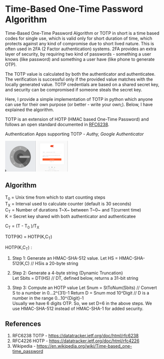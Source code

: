 # Time-Based One-Time Password Algorithm
Time-Based One-Time Password Algorithm or TOTP in short is a time based codes for single use, which is valid only for short duration of time, which protects against any kind of compromise due to short lived nature. This is often used in 2FA (2 Factor authentication) systems. 2FA provides an extra layer of security, by requiring two kind of passwords - something a user knows (like password) and something a user have (like phone to generate OTP). 

The TOTP value is calculated by both the authenticator and authenticatee. The verification is successful only if the provided value matches with the locally generated value. TOTP credentials are based on a shared secret key, and security can be compromised if someone steals the secret key. 

Here, I provide a simple implementation of TOTP in python which anyone can use for their own purpose (or better - write your own;). Below, I have explained the algorithm. 

TOTP is an extension of HOTP (HMAC based One-Time Password) and follows an open standard documented in [RFC6238](https://datatracker.ietf.org/doc/html/rfc6238). 

Authentication Apps supporting TOTP - *Authy, Google Authenticator*

<!-- Put image of Google Authenticator here. -->
<img src="/google_auth.png" width="100" height="100" > <img src="/zerodha2fa.png" width="100" height="100" >
<!-- Example of TOTP  by using Zerodha -->



## Algorithm 

T<sub>0</sub> = Unix time from which to start counting steps \
T<sub>X</sub> = Interval used to calculate counter (default is 30 seconds) \
C<sub>T</sub> = Number of durations T~X~ between T~0~ and T(current time) \
K = Secret key shared with both authenticator and authenticatee

C<sub>T</sub> = (T - T<sub>0</sub> )/T<sub>X</sub>

TOTP(K) = HOTP(K,C<sub>T</sub>)

HOTP(K,C<sub>T</sub>) : 
1. Step 1: Generate an HMAC-SHA-512 value. Let HS = HMAC-SHA-512(K,C)  // HSis a 20-byte string

  2.  Step 2: Generate a 4-byte string (Dynamic Truncation) \
   Let Sbits = DT(HS)   //  DT, defined below, returns a 31-bit string

  3.  Step 3: Compute an HOTP value
   Let Snum  = StToNum(Sbits)   // Convert S to a number in 0...2^{31}-1
   Return D = Snum mod 10^Digit //  D is a number in the range 0...10^{Digit}-1 \
Usually we have 6 digits OTP. So, we set D=6 in the above steps. We use HMAC-SHA-512 instead of HMAC-SHA-1 for added security. 
 

## References 
1. RFC6238 TOTP - https://datatracker.ietf.org/doc/html/rfc6238 
2. RFC4226 HOTP - https://datatracker.ietf.org/doc/html/rfc4226
3. Wikipedia - https://en.wikipedia.org/wiki/Time-based_one-time_password
